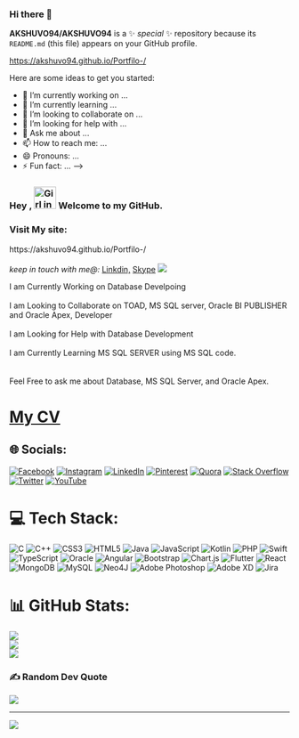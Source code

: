 ### Hi there 👋




**AKSHUVO94/AKSHUVO94** is a ✨ _special_ ✨ repository because its `README.md` (this file) appears on your GitHub profile.

https://akshuvo94.github.io/Portfilo-/

Here are some ideas to get you started:

- 🔭 I’m currently working on ...
- 🌱 I’m currently learning ...
- 👯 I’m looking to collaborate on ...
- 🤔 I’m looking for help with ...
- 💬 Ask me about ...
- 📫 How to reach me: ...
- 😄 Pronouns: ...
- ⚡ Fun fact: ...
-->


### Hey , <img src="https://raw.githubusercontent.com/soumyadip007/soumyadip007/master/Hi.gif" alt="Girl in a jacket" width="40" height="40"> Welcome to my GitHub.


<!-- <h1>Visit My website:</h1> www.akshuvo.com -->

<h3>Visit My site:</h3> https://akshuvo94.github.io/Portfilo-/
<br>
<br>
<i>keep in touch with me@:</i>
<a  href="https://www.linkedin.com/in/md-abdul-kadar-68a85b1b6/" target="_blank">Linkdin,</a>
<a  href="https://join.skype.com/invite/pyVy9IchZTeG" target="_blank">Skype</a>


<img src="https://camo.githubusercontent.com/fa73289736064aba480d0708da37d7aa183a8c3e2bcc2f58c54285a3bbbeecc1/68747470733a2f2f7777772e61616c7068612e6e65742f77702d636f6e74656e742f75706c6f6164732f323032302f31322f66756c6c2d737461636b2d646576656c6f706d656e742e676966"/>

I am Currently Working on Database Develpoing <br><br>I am Looking to Collaborate on TOAD, MS SQL server, Oracle BI PUBLISHER and  Oracle Apex,  Developer <br><br>I am Looking for Help with Database Development <br><br>I am Currently Learning MS SQL SERVER using MS SQL code.<br><br><br>Feel Free to ask me about Database, MS SQL Server, and Oracle Apex. 


<h1><a href="https://drive.google.com/file/d/1VZUx3oa5sM4JJ7GREKR7gcTCTaeCCMce/view?usp=share_link" target="_black">My CV</a></1h>

## 🌐 Socials:
[![Facebook](https://img.shields.io/badge/Facebook-%231877F2.svg?logo=Facebook&logoColor=white)](https://www.facebook.com/Akshuvo94) [![Instagram](https://img.shields.io/badge/Instagram-%23E4405F.svg?logo=Instagram&logoColor=white)](https://www.instagram.com/ak_shuvo/) [![LinkedIn](https://img.shields.io/badge/LinkedIn-%230077B5.svg?logo=linkedin&logoColor=white)](https://www.linkedin.com/in/md-abdul-kadar-68a85b1b6/) [![Pinterest](https://img.shields.io/badge/Pinterest-%23E60023.svg?logo=Pinterest&logoColor=white)](https://pinterest.com/akshuvo) [![Quora](https://img.shields.io/badge/Quora-%23B92B27.svg?logo=Quora&logoColor=white)](https://quora.com/profile/Akshuvo) [![Stack Overflow](https://img.shields.io/badge/-Stackoverflow-FE7A16?logo=stack-overflow&logoColor=white)](https://stackoverflow.com/akshuvo) [![Twitter](https://img.shields.io/badge/Twitter-%231DA1F2.svg?logo=Twitter&logoColor=white)](https://twitter.com/ak_shuvo94) [![YouTube](https://img.shields.io/badge/YouTube-%23FF0000.svg?logo=YouTube&logoColor=white)](https://youtube.com/c/akshuvo) 

# 💻 Tech Stack:
![C](https://img.shields.io/badge/c-%2300599C.svg?style=for-the-badge&logo=c&logoColor=white) ![C++](https://img.shields.io/badge/c++-%2300599C.svg?style=for-the-badge&logo=c%2B%2B&logoColor=white) ![CSS3](https://img.shields.io/badge/css3-%231572B6.svg?style=for-the-badge&logo=css3&logoColor=white) ![HTML5](https://img.shields.io/badge/html5-%23E34F26.svg?style=for-the-badge&logo=html5&logoColor=white) ![Java](https://img.shields.io/badge/java-%23ED8B00.svg?style=for-the-badge&logo=java&logoColor=white) ![JavaScript](https://img.shields.io/badge/javascript-%23323330.svg?style=for-the-badge&logo=javascript&logoColor=%23F7DF1E) ![Kotlin](https://img.shields.io/badge/kotlin-%230095D5.svg?style=for-the-badge&logo=kotlin&logoColor=white) ![PHP](https://img.shields.io/badge/php-%23777BB4.svg?style=for-the-badge&logo=php&logoColor=white) ![Swift](https://img.shields.io/badge/swift-F54A2A?style=for-the-badge&logo=swift&logoColor=white) ![TypeScript](https://img.shields.io/badge/typescript-%23007ACC.svg?style=for-the-badge&logo=typescript&logoColor=white) ![Oracle](https://img.shields.io/badge/Oracle-F80000?style=for-the-badge&logo=oracle&logoColor=white) ![Angular](https://img.shields.io/badge/angular-%23DD0031.svg?style=for-the-badge&logo=angular&logoColor=white) ![Bootstrap](https://img.shields.io/badge/bootstrap-%23563D7C.svg?style=for-the-badge&logo=bootstrap&logoColor=white) ![Chart.js](https://img.shields.io/badge/chart.js-F5788D.svg?style=for-the-badge&logo=chart.js&logoColor=white) ![Flutter](https://img.shields.io/badge/Flutter-%2302569B.svg?style=for-the-badge&logo=Flutter&logoColor=white) ![React](https://img.shields.io/badge/react-%2320232a.svg?style=for-the-badge&logo=react&logoColor=%2361DAFB) ![MongoDB](https://img.shields.io/badge/MongoDB-%234ea94b.svg?style=for-the-badge&logo=mongodb&logoColor=white) ![MySQL](https://img.shields.io/badge/mysql-%2300f.svg?style=for-the-badge&logo=mysql&logoColor=white) 	![Neo4J](https://img.shields.io/badge/Neo4j-008CC1?style=for-the-badge&logo=neo4j&logoColor=white) ![Adobe Photoshop](https://img.shields.io/badge/adobephotoshop-%2331A8FF.svg?style=for-the-badge&logo=adobephotoshop&logoColor=white) ![Adobe XD](https://img.shields.io/badge/Adobe%20XD-470137?style=for-the-badge&logo=Adobe%20XD&logoColor=#FF61F6) ![Jira](https://img.shields.io/badge/jira-%230A0FFF.svg?style=for-the-badge&logo=jira&logoColor=white)
# 📊 GitHub Stats:
![](https://github-readme-stats.vercel.app/api?username=akshuvo&theme=dark&hide_border=false&include_all_commits=true&count_private=true)<br/>
![](https://github-readme-streak-stats.herokuapp.com/?user=akshuvo&theme=dark&hide_border=false)<br/>
![](https://github-readme-stats.vercel.app/api/top-langs/?username=akshuvo&theme=dark&hide_border=false&include_all_commits=true&count_private=true&layout=compact)

### ✍️ Random Dev Quote
![](https://quotes-github-readme.vercel.app/api?type=horizontal&theme=radical)

---
[![](https://visitcount.itsvg.in/api?id=akshuvo&icon=0&color=0)](https://visitcount.itsvg.in)






<!--
**Md Abdul Kadar** is a ✨ _special_ ✨ repository because its `README.md` (this file) appears on your GitHub profile.

Here are some ideas to get you started:

- 🔭 I’m currently working on ...
- 🌱 I’m currently learning ...
- 👯 I’m looking to collaborate on ...
- 🤔 I’m looking for help with ...
- 💬 Ask me about ...
- 📫 How to reach me: ...
- 😄 Pronouns: ...
- ⚡ Fun fact: ...
-->
